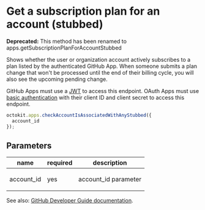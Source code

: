 # Get a subscription plan for an account (stubbed)

**Deprecated:** This method has been renamed to apps.getSubscriptionPlanForAccountStubbed

Shows whether the user or organization account actively subscribes to a plan listed by the authenticated GitHub App. When someone submits a plan change that won't be processed until the end of their billing cycle, you will also see the upcoming pending change.

GitHub Apps must use a [JWT](https://developer.github.com/apps/building-github-apps/authenticating-with-github-apps/#authenticating-as-a-github-app) to access this endpoint. OAuth Apps must use [basic authentication](https://developer.github.com/v3/auth/#basic-authentication) with their client ID and client secret to access this endpoint.

```js
octokit.apps.checkAccountIsAssociatedWithAnyStubbed({
  account_id
});
```

## Parameters

<table>
  <thead>
    <tr>
      <th>name</th>
      <th>required</th>
      <th>description</th>
    </tr>
  </thead>
  <tbody>
    <tr><td>account_id</td><td>yes</td><td>

account_id parameter

</td></tr>
  </tbody>
</table>

See also: [GitHub Developer Guide documentation](endpoint.documentationUrl).
